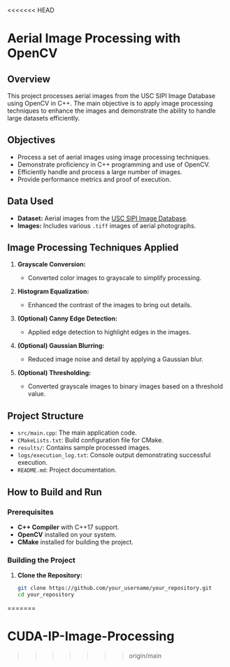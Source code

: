 <<<<<<< HEAD
# Aerial Image Processing with OpenCV

## Overview

This project processes aerial images from the USC SIPI Image Database using OpenCV in C++. The main objective is to apply image processing techniques to enhance the images and demonstrate the ability to handle large datasets efficiently.

## Objectives

- Process a set of aerial images using image processing techniques.
- Demonstrate proficiency in C++ programming and use of OpenCV.
- Efficiently handle and process a large number of images.
- Provide performance metrics and proof of execution.

## Data Used

- **Dataset:** Aerial images from the [USC SIPI Image Database](https://sipi.usc.edu/database/database.php?volume=aerials).
- **Images:** Includes various `.tiff` images of aerial photographs.

## Image Processing Techniques Applied

1. **Grayscale Conversion:**
   - Converted color images to grayscale to simplify processing.

2. **Histogram Equalization:**
   - Enhanced the contrast of the images to bring out details.

3. **(Optional) Canny Edge Detection:**
   - Applied edge detection to highlight edges in the images.

4. **(Optional) Gaussian Blurring:**
   - Reduced image noise and detail by applying a Gaussian blur.

5. **(Optional) Thresholding:**
   - Converted grayscale images to binary images based on a threshold value.

## Project Structure

- `src/main.cpp`: The main application code.
- `CMakeLists.txt`: Build configuration file for CMake.
- `results/`: Contains sample processed images.
- `logs/execution_log.txt`: Console output demonstrating successful execution.
- `README.md`: Project documentation.

## How to Build and Run

### **Prerequisites**

- **C++ Compiler** with C++17 support.
- **OpenCV** installed on your system.
- **CMake** installed for building the project.

### **Building the Project**

1. **Clone the Repository:**

   ```bash
   git clone https://github.com/your_username/your_repository.git
   cd your_repository
=======
# CUDA-IP-Image-Processing
>>>>>>> origin/main
